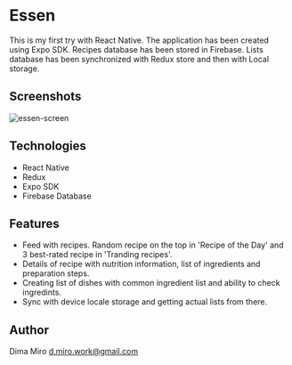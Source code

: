 # Essen
This is my first try with React Native. The application has been created using Expo SDK. Recipes database has been stored in Firebase. Lists database has been synchronized with Redux store and then with Local storage.

## Screenshots
![essen-screen](https://user-images.githubusercontent.com/15017363/61711590-af373600-ad54-11e9-89f4-16ec6025f33a.png)

## Technologies
* React Native
* Redux
* Expo SDK
* Firebase Database

## Features
* Feed with recipes. Random recipe on the top in 'Recipe of the Day' and 3 best-rated recipe in 'Tranding recipes'.
* Details of recipe with nutrition information, list of ingredients and preparation steps.
* Creating list of dishes with common ingredient list and ability to check ingredints.
* Sync with device locale storage and getting actual lists from there.

## Author
Dima Miro [d.miro.work@gmail.com](mailto:d.miro.work@gmail.com)
